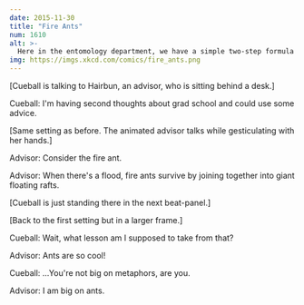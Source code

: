 ```yaml
---
date: 2015-11-30
title: "Fire Ants"
num: 1610
alt: >-
  Here in the entomology department, we have a simple two-step formula for answering any question: (1) ants are cool, and (2) we forgot the question because we were thinking about ants.
img: https://imgs.xkcd.com/comics/fire_ants.png
---
```

[Cueball is talking to Hairbun, an advisor, who is sitting behind a desk.]

Cueball: I'm having second thoughts about grad school and could use some advice.

[Same setting as before. The animated advisor talks while gesticulating with her hands.]

Advisor: Consider the fire ant.

Advisor: When there's a flood, fire ants survive by joining together into giant floating rafts.

[Cueball is just standing there in the next beat-panel.]

[Back to the first setting but in a larger frame.]

Cueball: Wait, what lesson am I supposed to take from that?

Advisor: Ants are so cool!

Cueball: ...You're not big on metaphors, are you.

Advisor: I am big on ants.